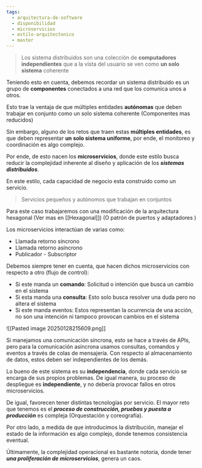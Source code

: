 ```yaml
---
tags:
  - arquitectura-de-software
  - disponibilidad
  - microservicios
  - estilo-arquitectonico
  - master
---
```

> Los sistema distribuidos son una colección de **computadores independientes** que a la vista del usuario se ven como **un solo sistema** coherente

Teniendo esto en cuenta, debemos recordar un sistema distribuido  es un grupo de **componentes** conectados a una red que los comunica unos a otros.

 Esto trae la ventaja de que múltiples entidades **autónomas** que deben trabajar en conjunto como un solo sistema coherente (Componentes mas reducidos)

Sin embargo, alguno de los retos que traen estas **múltiples entidades**, es que deben representar **un solo sistema uniforme**, por ende, el monitoreo y coordinación es algo complejo.

Por ende, de esto nacen los **microservicios**, donde este estilo busca reducir la complejidad inherente al diseño y aplicación de los ***sistemas distribuidos***.

En este estilo, cada capacidad de negocio esta construido como un servicio.

> Servicios pequeños y autónomos que trabajan en conjuntos

Para este caso trabajaremos con una modificación de la arquitectura hexagonal (Ver mas en [[Hexagonal]]) (O patrón de puertos y adaptadores )

Los microservicios interactúan de varias como:
- Llamada retorno síncrono 
- Llamada retorno asíncrono
- Publicador - Subscriptor 

Debemos siempre tener en cuenta, que hacen dichos microservicios con respecto a otro (flujo de control):

- Si este manda un **comando**: Solicitud o intención que busca un cambio en el sistema
- Si esta manda una **consulta**: Esto solo busca resolver una duda pero no altera el sistema
- Si este manda eventos: Estos representan la ocurrencia de una acción, no son una intención ni tampoco provocan cambios en el sistema


![[Pasted image 20250128215609.png]]

Si manejamos una comunicación síncrona, esto se hace a través de APIs, pero para la comunicación asíncrona usamos consultas, comandos y eventos a través de colas de mensajería. Con respecto al almacenamiento de datos, estos deben ser independientes de los demás.

Lo bueno de este sistema es su **independencia**, donde cada servicio se encarga de sus propios problemas. De igual manera, su proceso de despliegue es **independiente**, y no debería provocar fallos en otros microservicios.

De igual, favorecen tener distintas tecnologías por servicio. El mayor reto que tenemos es el ***proceso de construcción, pruebas y puesta a producción*** es compleja (Orquestación y coreografía).

Por otro lado, a medida de que introducimos la distribución, manejar el estado de la información es algo complejo, donde tenemos consistencia eventual.

Últimamente, la complejidad operacional es bastante notoria, donde tener ***una proliferación de microservicios***, genera un caos. 